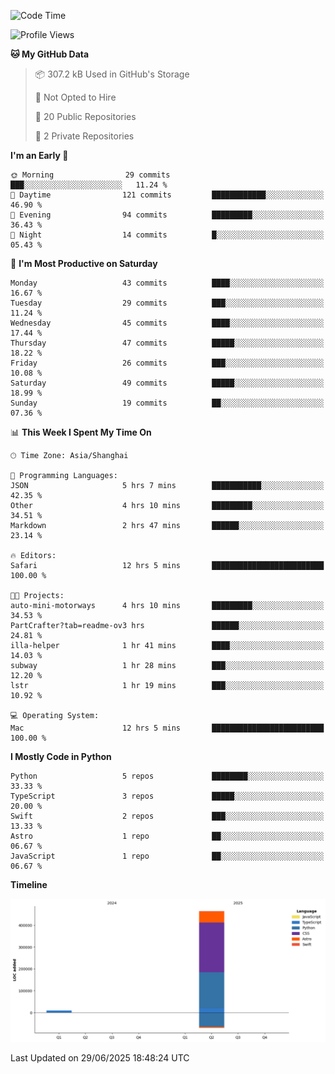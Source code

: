 <!--
**PascalDai/PascalDai** is a ✨ _special_ ✨ repository because its `README.md` (this file) appears on your GitHub profile.

Here are some ideas to get you started:

- 🔭 I’m currently working on ...
- 🌱 I’m currently learning ...
- 👯 I’m looking to collaborate on ...
- 🤔 I’m looking for help with ...
- 💬 Ask me about ...
- 📫 How to reach me: ...
- 😄 Pronouns: ...
- ⚡ Fun fact: ...
-->

<!--START_SECTION:waka-->
![Code Time](http://img.shields.io/badge/Code%20Time-1%2C219%20hrs%2059%20mins-blue)

![Profile Views](http://img.shields.io/badge/Profile%20Views-3-blue)

**🐱 My GitHub Data** 

> 📦 307.2 kB Used in GitHub's Storage 
 > 
> 🚫 Not Opted to Hire
 > 
> 📜 20 Public Repositories 
 > 
> 🔑 2 Private Repositories 
 > 
**I'm an Early 🐤** 

```text
🌞 Morning                29 commits          ███░░░░░░░░░░░░░░░░░░░░░░   11.24 % 
🌆 Daytime                121 commits         ████████████░░░░░░░░░░░░░   46.90 % 
🌃 Evening                94 commits          █████████░░░░░░░░░░░░░░░░   36.43 % 
🌙 Night                  14 commits          █░░░░░░░░░░░░░░░░░░░░░░░░   05.43 % 
```
📅 **I'm Most Productive on Saturday** 

```text
Monday                   43 commits          ████░░░░░░░░░░░░░░░░░░░░░   16.67 % 
Tuesday                  29 commits          ███░░░░░░░░░░░░░░░░░░░░░░   11.24 % 
Wednesday                45 commits          ████░░░░░░░░░░░░░░░░░░░░░   17.44 % 
Thursday                 47 commits          █████░░░░░░░░░░░░░░░░░░░░   18.22 % 
Friday                   26 commits          ███░░░░░░░░░░░░░░░░░░░░░░   10.08 % 
Saturday                 49 commits          █████░░░░░░░░░░░░░░░░░░░░   18.99 % 
Sunday                   19 commits          ██░░░░░░░░░░░░░░░░░░░░░░░   07.36 % 
```


📊 **This Week I Spent My Time On** 

```text
🕑︎ Time Zone: Asia/Shanghai

💬 Programming Languages: 
JSON                     5 hrs 7 mins        ███████████░░░░░░░░░░░░░░   42.35 % 
Other                    4 hrs 10 mins       █████████░░░░░░░░░░░░░░░░   34.51 % 
Markdown                 2 hrs 47 mins       ██████░░░░░░░░░░░░░░░░░░░   23.14 % 

🔥 Editors: 
Safari                   12 hrs 5 mins       █████████████████████████   100.00 % 

🐱‍💻 Projects: 
auto-mini-motorways      4 hrs 10 mins       █████████░░░░░░░░░░░░░░░░   34.53 % 
PartCrafter?tab=readme-ov3 hrs               ██████░░░░░░░░░░░░░░░░░░░   24.81 % 
illa-helper              1 hr 41 mins        ████░░░░░░░░░░░░░░░░░░░░░   14.03 % 
subway                   1 hr 28 mins        ███░░░░░░░░░░░░░░░░░░░░░░   12.20 % 
lstr                     1 hr 19 mins        ███░░░░░░░░░░░░░░░░░░░░░░   10.92 % 

💻 Operating System: 
Mac                      12 hrs 5 mins       █████████████████████████   100.00 % 
```

**I Mostly Code in Python** 

```text
Python                   5 repos             ████████░░░░░░░░░░░░░░░░░   33.33 % 
TypeScript               3 repos             █████░░░░░░░░░░░░░░░░░░░░   20.00 % 
Swift                    2 repos             ███░░░░░░░░░░░░░░░░░░░░░░   13.33 % 
Astro                    1 repo              ██░░░░░░░░░░░░░░░░░░░░░░░   06.67 % 
JavaScript               1 repo              ██░░░░░░░░░░░░░░░░░░░░░░░   06.67 % 
```



**Timeline**

![Lines of Code chart](https://raw.githubusercontent.com/PascalDai/PascalDai/main/assets/bar_graph.png)


 Last Updated on 29/06/2025 18:48:24 UTC
<!--END_SECTION:waka-->
